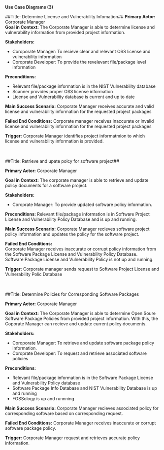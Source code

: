 **Use Case Diagrams (3)**

##Title: Determine License and Vulnerability Infomation##
**Primary Actor:** Corporate Manager <br>
**Goal in Context:** The Corporate Manager is able to determine license and vulnerability information from provided project information.

**Stakeholders:**
  - Coroporate Manager: To recieve clear and relevant OSS license and vulnerability information
  - Coroprate Developer: To provide the revelevant file/package level information

**Preconditions:**
  - Relevant file/package information is in the NIST Vulnerability database 
  - Scanner provides proper OSS license information
  - License and Vulnerability database is current and up to date
  
**Main Success Scenario:** Corporate Manager receives accurate and valid license and vulnerability information for the requested project packages

**Failed End Conditions:**  Corporate manager receives inaccurate or invalid license and vulnerability information for the requested project packages

**Trigger:** Corporate Manager identifies project informatmion to which license and vulnerability information is provided.



<br> <br>
##Title: Retrieve and upate polcy for software project##

**Primary Actor:** Corporate Manager

**Goal in Context:** The corporate manager is able to retrieve and update policy documents for a software project.

**Stakeholders:**
  - Coroprate Manager: To provide updated software policy information.

**Preconditions:** Relevant file/package information is in Software Project License and Vulnerability Policy
 Database and is up and running.
  
**Main Success Scenario:** Corporate Manager recieves software project policy information and updates the policy for the software project.

**Failed End Conditions:** <br>
Corporate Manager receives inaccurate or corrupt policy information from the Software Package License and Vulnerability Policy Database.
<br>
Software Package License and Vulnerability Policy is not up and running.

**Trigger:** Corporate manager sends request to Software Project License and Vulnerability Polic Database


<br> <br>
##Title: Determine Policies for Corresponding Software Packages

**Primary Actor:** Corporate Manager

**Goal in Context:** The Corporate Manager is able to determine Open Soure Software Package Policies from provided project information. With this, the Coporate Manager can recieve and update current policy documents.

**Stakeholders:**
  - Coroporate Manager: To retrieve and update software package policy information.
  - Coroprate Developer: To request and retrieve associated software policies

**Preconditions:**
  - Relevant file/package information is in the Software Package License and Vulnerability Policy database 
  - Software Package Info Database and NIST Vulnerability Database is up and running
  - FOSSology is up and runnning
  
**Main Success Scenario:** Corporate Manager recieves associated policy for corresponding software based on corresponding request.

**Failed End Conditions:** Corporate Manager receives inaccurate or corrupt software package policy.

**Trigger:** Corporate Manager request and retrieves accurate policy information.

